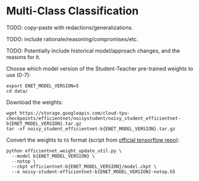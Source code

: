 # Multi-Class Classification

TODO: copy-paste with redactions/generalizations.

TODO: include rationale/reasoning/compromises/etc.

TODO: Potentially include historical model/approach changes, and the reasons for it.

Choose which model version of the Student-Teacher pre-trained weights to use (0-7):

```shell
export ENET_MODEL_VERSION=5
cd data/
```

Download the weights:

```shell
wget https://storage.googleapis.com/cloud-tpu-checkpoints/efficientnet/noisystudent/noisy_student_efficientnet-b{ENET_MODEL_VERSION}.tar.gz
tar -xf noisy_student_efficientnet-b{ENET_MODEL_VERSION}.tar.gz
```

Convert the weights to `h5` format (script from [official tensorflow repo](https://github.com/tensorflow/tensorflow/blob/master/tensorflow/python/keras/applications/efficientnet_weight_update_util.py)):

```shell
python efficientnet_weight_update_util.py \
  --model b{ENET_MODEL_VERSION} \
  --notop \
  --ckpt efficientnet-b{ENET_MODEL_VERSION}/model.ckpt \
  --o noisy-student-efficientnet-b{ENET_MODEL_VERSION}-notop.h5
```
